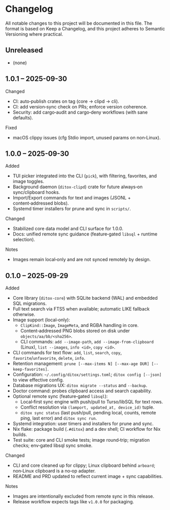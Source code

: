 Changelog
=========

All notable changes to this project will be documented in this file.
The format is based on Keep a Changelog, and this project adheres to
Semantic Versioning where practical.

Unreleased
----------
- (none)

1.0.1 – 2025-09-30
------------------

Changed
- CI: auto‑publish crates on tag (core → clipd → cli).
- CI: add version‑sync check on PRs; enforce version coherence.
- Security: add cargo‑audit and cargo‑deny workflows (with sane defaults).

Fixed
- macOS clippy issues (cfg Stdio import, unused params on non‑Linux).

1.0.0 – 2025-09-30
------------------

Added
- TUI picker integrated into the CLI (`pick`), with filtering, favorites, and image toggles.
- Background daemon (`ditox-clipd`) crate for future always‑on sync/clipboard hooks.
- Import/Export commands for text and images (JSONL + content‑addressed blobs).
- Systemd timer installers for prune and sync in `scripts/`.

Changed
- Stabilized core data model and CLI surface for 1.0.0.
- Docs: unified remote sync guidance (feature‑gated `libsql` + runtime selection).

Notes
- Images remain local‑only and are not synced remotely by design.

0.1.0 – 2025-09-29
------------------

Added
- Core library (`ditox-core`) with SQLite backend (WAL) and embedded SQL migrations.
- Full text search via FTS5 when available; automatic LIKE fallback otherwise.
- Image support (local‑only):
  - `ClipKind::Image`, `ImageMeta`, and RGBA handling in core.
  - Content‑addressed PNG blobs stored on disk under `objects/aa/bb/<sha256>`.
  - CLI commands: `add --image-path`, `add --image-from-clipboard` (Linux), `list --images`, `info <id>`, `copy <id>`.
- CLI commands for text flow: `add`, `list`, `search`, `copy`, `favorite`/`unfavorite`, `delete`, `info`.
- Retention management: `prune [--max-items N] [--max-age DUR] [--keep-favorites]`.
- Configuration: `~/.config/ditox/settings.toml`; `ditox config [--json]` to view effective config.
- Database migrations UX: `ditox migrate --status` and `--backup`.
- Doctor command: probes clipboard access and search capability.
- Optional remote sync (feature‑gated `libsql`):
  - Local‑first sync engine with push/pull to Turso/libSQL for text rows.
  - Conflict resolution via `(lamport, updated_at, device_id)` tuple.
  - `ditox sync status` (last push/pull, pending local, counts, remote ping, last error) and `ditox sync run`.
- Systemd integration: user timers and installers for prune and sync.
- Nix flake: package build (`.#ditox`) and a dev shell; CI workflow for Nix builds.
- Test suite: core and CLI smoke tests; image round‑trip; migration checks; env‑gated libsql sync smoke.

Changed
- CLI and core cleaned up for clippy; Linux clipboard behind `arboard`; non‑Linux clipboard is a no‑op adapter.
- README and PRD updated to reflect current image + sync capabilities.

Notes
- Images are intentionally excluded from remote sync in this release.
- Release workflow expects tags like `v1.0.0` for packaging.
